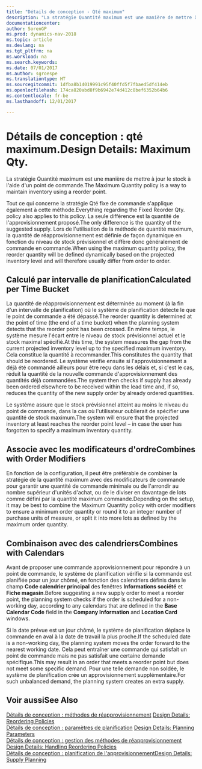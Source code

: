 ```yaml
---
title: "Détails de conception - Qté maximum"
description: "La stratégie Quantité maximum est une manière de mettre à jour le stock à l'aide d'un point de commande."
documentationcenter: 
author: SorenGP
ms.prod: dynamics-nav-2018
ms.topic: article
ms.devlang: na
ms.tgt_pltfrm: na
ms.workload: na
ms.search.keywords: 
ms.date: 07/01/2017
ms.author: sgroespe
ms.translationtype: HT
ms.sourcegitcommit: 1dfba8b14019991c95f40ffd5f7fbaed5df414eb
ms.openlocfilehash: 174ca820abd8f9b6942e74d412c8bef6352b64b6
ms.contentlocale: fr-be
ms.lasthandoff: 12/01/2017

---
```

# <a name="design-details-maximum-qty"></a><span data-ttu-id="24825-103">Détails de conception : qté maximum.</span><span class="sxs-lookup"><span data-stu-id="24825-103">Design Details: Maximum Qty.</span></span>
<span data-ttu-id="24825-104">La stratégie Quantité maximum est une manière de mettre à jour le stock à l'aide d'un point de commande.</span><span class="sxs-lookup"><span data-stu-id="24825-104">The Maximum Quantity policy is a way to maintain inventory using a reorder point.</span></span>  
  
 <span data-ttu-id="24825-105">Tout ce qui concerne la stratégie Qté fixe de commande s'applique également à cette méthode.</span><span class="sxs-lookup"><span data-stu-id="24825-105">Everything regarding the Fixed Reorder Qty. policy also applies to this policy.</span></span> <span data-ttu-id="24825-106">La seule différence est la quantité de l'approvisionnement proposé.</span><span class="sxs-lookup"><span data-stu-id="24825-106">The only difference is the quantity of the suggested supply.</span></span> <span data-ttu-id="24825-107">Lors de l'utilisation de la méthode de quantité maximum, la quantité de réapprovisionnement est définie de façon dynamique en fonction du niveau de stock prévisionnel et diffère donc généralement de commande en commande.</span><span class="sxs-lookup"><span data-stu-id="24825-107">When using the maximum quantity policy, the reorder quantity will be defined dynamically based on the projected inventory level and will therefore usually differ from order to order.</span></span>  
  
## <a name="calculated-per-time-bucket"></a><span data-ttu-id="24825-108">Calculé par intervalle de planification</span><span class="sxs-lookup"><span data-stu-id="24825-108">Calculated per Time Bucket</span></span>  
 <span data-ttu-id="24825-109">La quantité de réapprovisionnement est déterminée au moment (à la fin d'un intervalle de planification) où le système de planification détecte le que le point de commande a été dépassé.</span><span class="sxs-lookup"><span data-stu-id="24825-109">The reorder quantity is determined at the point of time (the end of a time bucket) when the planning system detects that the reorder point has been crossed.</span></span> <span data-ttu-id="24825-110">En même temps, le système mesure l'écart entre le niveau de stock prévisionnel actuel et le stock maximal spécifié.</span><span class="sxs-lookup"><span data-stu-id="24825-110">At this time, the system measures the gap from the current projected inventory level up to the specified maximum inventory.</span></span> <span data-ttu-id="24825-111">Cela constitue la quantité à recommander.</span><span class="sxs-lookup"><span data-stu-id="24825-111">This constitutes the quantity that should be reordered.</span></span> <span data-ttu-id="24825-112">Le système vérifie ensuite si l'approvisionnement a déjà été commandé ailleurs pour être reçu dans les délais et, si c'est le cas, réduit la quantité de la nouvelle commande d'approvisionnement des quantités déjà commandées.</span><span class="sxs-lookup"><span data-stu-id="24825-112">The system then checks if supply has already been ordered elsewhere to be received within the lead time and, if so, reduces the quantity of the new supply order by already ordered quantities.</span></span>  
  
 <span data-ttu-id="24825-113">Le système assure que le stock prévisionnel atteint au moins le niveau du point de commande, dans la cas où l'utilisateur oublierait de spécifier une quantité de stock maximum.</span><span class="sxs-lookup"><span data-stu-id="24825-113">The system will ensure that the projected inventory at least reaches the reorder point level – in case the user has forgotten to specify a maximum inventory quantity.</span></span>  
  
## <a name="combines-with-order-modifiers"></a><span data-ttu-id="24825-114">Associe avec les modificateurs d'ordre</span><span class="sxs-lookup"><span data-stu-id="24825-114">Combines with Order Modifiers</span></span>  
 <span data-ttu-id="24825-115">En fonction de la configuration, il peut être préférable de combiner la stratégie de la quantité maximum avec des modificateurs de commande pour garantir une quantité de commande minimale ou de l'arrondir au nombre supérieur d'unités d'achat, ou de le diviser en davantage de lots comme défini par la quantité maximum commande.</span><span class="sxs-lookup"><span data-stu-id="24825-115">Depending on the setup, it may be best to combine the Maximum Quantity policy with order modifiers to ensure a minimum order quantity or round it to an integer number of purchase units of measure, or split it into more lots as defined by the maximum order quantity.</span></span>  
  
## <a name="combines-with-calendars"></a><span data-ttu-id="24825-116">Combinaison avec des calendriers</span><span class="sxs-lookup"><span data-stu-id="24825-116">Combines with Calendars</span></span>  
 <span data-ttu-id="24825-117">Avant de proposer une commande approvisionnement pour répondre à un point de commande, le système de planification vérifie si la commande est planifiée pour un jour chômé, en fonction des calendriers définis dans le champ **Code calendrier principal** des fenêtres **Informations société** et **Fiche magasin**.</span><span class="sxs-lookup"><span data-stu-id="24825-117">Before suggesting a new supply order to meet a reorder point, the planning system checks if the order is scheduled for a non-working day, according to any calendars that are  defined in the **Base Calendar Code** field in the **Company Information** and **Location Card** windows.</span></span>  
  
 <span data-ttu-id="24825-118">Si la date prévue est un jour chômé, le système de planification déplace la commande en aval à la date de travail la plus proche.</span><span class="sxs-lookup"><span data-stu-id="24825-118">If the scheduled date is a non-working day, the planning system moves the order forward to the nearest working date.</span></span> <span data-ttu-id="24825-119">Cela peut entraîner une commande qui satisfait un point de commande mais ne pas satisfait une certaine demande spécifique.</span><span class="sxs-lookup"><span data-stu-id="24825-119">This may result in an order that meets a reorder point but does not meet some specific demand.</span></span> <span data-ttu-id="24825-120">Pour une telle demande non soldée, le système de planification crée un approvisionnement supplémentaire.</span><span class="sxs-lookup"><span data-stu-id="24825-120">For such unbalanced demand, the planning system creates an extra supply.</span></span>  
  
## <a name="see-also"></a><span data-ttu-id="24825-121">Voir aussi</span><span class="sxs-lookup"><span data-stu-id="24825-121">See Also</span></span>  
 <span data-ttu-id="24825-122">[Détails de conception : méthodes de réapprovisionnement](design-details-reordering-policies.md) </span><span class="sxs-lookup"><span data-stu-id="24825-122">[Design Details: Reordering Policies](design-details-reordering-policies.md) </span></span>  
 <span data-ttu-id="24825-123">[Détails de conception : paramètres de planification](design-details-planning-parameters.md) </span><span class="sxs-lookup"><span data-stu-id="24825-123">[Design Details: Planning Parameters](design-details-planning-parameters.md) </span></span>  
 <span data-ttu-id="24825-124">[Détails de conception : gestion des méthodes de réapprovisionnement](design-details-handling-reordering-policies.md) </span><span class="sxs-lookup"><span data-stu-id="24825-124">[Design Details: Handling Reordering Policies](design-details-handling-reordering-policies.md) </span></span>  
 [<span data-ttu-id="24825-125">Détails de conception : planification de l'approvisionnement</span><span class="sxs-lookup"><span data-stu-id="24825-125">Design Details: Supply Planning</span></span>](design-details-supply-planning.md)
